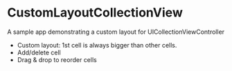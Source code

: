# CustomLayoutCollectionView
A sample app demonstrating a custom layout for UICollectionViewController

- Custom layout: 1st cell is always bigger than other cells.
- Add/delete cell
- Drag & drop to reorder cells
